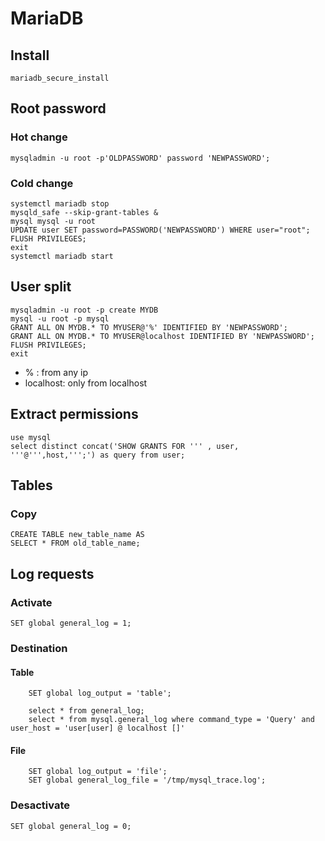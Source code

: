# MariaDB
## Install
    mariadb_secure_install

## Root password 
### Hot change
    mysqladmin -u root -p'OLDPASSWORD' password 'NEWPASSWORD';
### Cold change
    systemctl mariadb stop
    mysqld_safe --skip-grant-tables &
    mysql mysql -u root
    UPDATE user SET password=PASSWORD('NEWPASSWORD') WHERE user="root";
    FLUSH PRIVILEGES;
    exit
    systemctl mariadb start

## User split
    mysqladmin -u root -p create MYDB
    mysql -u root -p mysql
    GRANT ALL ON MYDB.* TO MYUSER@'%' IDENTIFIED BY 'NEWPASSWORD';
    GRANT ALL ON MYDB.* TO MYUSER@localhost IDENTIFIED BY 'NEWPASSWORD';
    FLUSH PRIVILEGES;
    exit
* % : from any ip
* localhost: only from localhost

## Extract permissions
    use mysql
    select distinct concat('SHOW GRANTS FOR ''' , user, '''@''',host,''';') as query from user;

## Tables
### Copy
    CREATE TABLE new_table_name AS
    SELECT * FROM old_table_name;

## Log requests
### Activate
    SET global general_log = 1;
### Destination
#### Table
```
    SET global log_output = 'table';
```
```
    select * from general_log;
    select * from mysql.general_log where command_type = 'Query' and user_host = 'user[user] @ localhost []'
```
#### File
```
    SET global log_output = 'file';
    SET global general_log_file = '/tmp/mysql_trace.log';
```
### Desactivate
    SET global general_log = 0;
